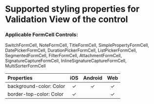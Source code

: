 # Supported styling properties for Validation View of the control

### Applicable FormCell Controls: 
SwitchFormCell, NoteFormCell, TitleFormCell, SimplePropertyFormCell, DatePickerFormCell, DurationPickerFormCell, ListPickerFormCell, SegmentedFormCell, FilterFormCell, AttachmentFormCell, SignatureCaptureFormCell, InlineSignatureCaptureFormCell, MultiSorterFormCell


| Properties | iOS | Android | Web |
|:---|:---:|:---:|:---:|
| background-color: Color | &check; | &check; | &check; |
| border-top-color: Color | &check; | | &check; |
